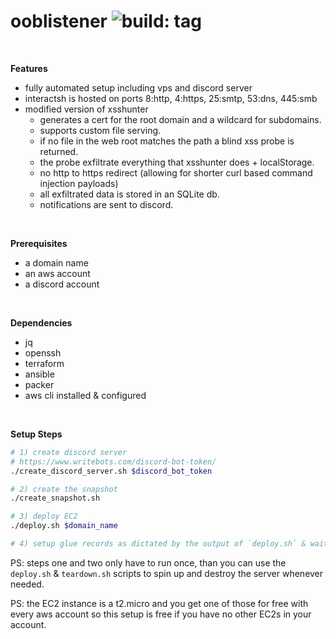 ooblistener ![build: tag](https://github.com/aristosMiliaressis/ooblistener/actions/workflows/build.yml/badge.svg)
==

</br>

**Features**
- fully automated setup including vps and discord server
- interactsh is hosted on ports 8:http, 4:https, 25:smtp, 53:dns, 445:smb
- modified version of xsshunter
  - generates a cert for the root domain and a wildcard for subdomains.
  - supports custom file serving.
  - if no file in the web root matches the path a blind xss probe is returned.
  - the probe exfiltrate everything that xsshunter does + localStorage.
  - no http to https redirect (allowing for shorter curl based command injection payloads)
  - all exfiltrated data is stored in an SQLite db.
  - notifications are sent to discord.

</br>

**Prerequisites**
- a domain name
- an aws account
- a discord account

</br>

**Dependencies**
- jq
- openssh
- terraform
- ansible
- packer
- aws cli installed & configured

</br>

**Setup Steps**
```bash
# 1) create discord server
# https://www.writebots.com/discord-bot-token/
./create_discord_server.sh $discord_bot_token

# 2) create the snapshot
./create_snapshot.sh

# 3) deploy EC2
./deploy.sh $domain_name

# 4) setup glue records as dictated by the output of `deploy.sh` & wait for them to propagate
```

PS: steps one and two only have to run once, than you can use the `deploy.sh` & `teardown.sh` scripts to spin up and destroy the server whenever needed.

PS: the EC2 instance is a t2.micro and you get one of those for free with every aws account so this setup is free if you have no other EC2s in your account.

</br>
